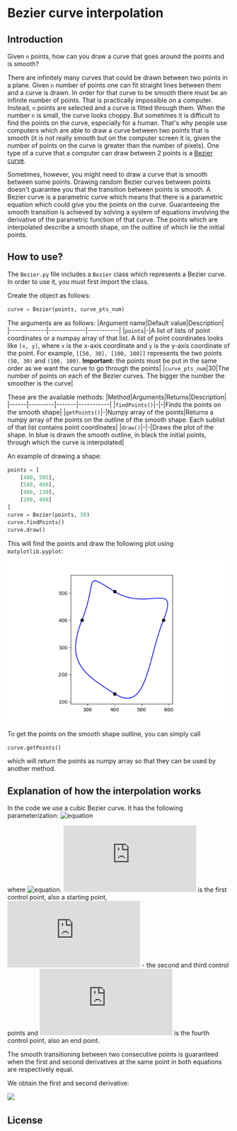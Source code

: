 # Bezier curve interpolation
## Introduction
Given `n` points, how can you draw a curve that goes around the points and is smooth?

There are infinitely many curves that could be drawn between two points in a plane. Given `n` number of points one can fit straight lines between them and a curve is drawn. In order for that curve to be smooth there must be an infinite number of points. That is practically impossible on a computer. Instead, `n` points are selected and a curve is fitted through them. When the number `n` is small, the curve looks choppy. But sometimes it is difficult to find the points on the curve, especially for a human. That's why people use computers which are able to draw a curve between two points that is smooth (it is not really smooth but on the computer screen it is, given the number of points on the curve is greater than the number of pixels). One type of a curve that a computer can draw between 2 points is a [Bezier curve](https://en.wikipedia.org/wiki/B%C3%A9zier_curve).

Sometimes, however, you might need to draw a curve that is smooth between some points. Drawing random Bezier curves between points doesn't guarantee you that the transition between points is smooth. A Bezier curve is a parametric curve which means that there is a parametric equation which could give you the points on the curve. Guaranteeing the smooth transition is achieved by solving a system of equations involving the derivative of the parametric function of that curve. The points which are interpolated describe a smooth shape, on the outline of which lie the initial points.

## How to use?
The `Bezier.py` file includes a `Bezier` class which represents a Bezier curve. In order to use it, you must first import the class.

Create the object as follows:
```python
curve = Bezier(points, curve_pts_num)
```
The arguments are as follows:
|Argument name|Default value|Description|
|-------------|-------------|-----------|
|`points`|-|A list of lists of point coordinates or a numpay array of that list. A list of point coordinates looks like `[x, y]`, where `x` is the x-axis coordinate and `y` is the y-axis coordinate of the point. For example, `[[50, 30], [100, 100]]` represents the two points `(50, 30)` and `(100, 100)`. **Important:** the points must be put in the same order as we want the curve to go through the points|
|`curve_pts_num`|30|The number of points on each of the Bezier curves. The bigger the number the smoother is the curve|

These are the available methods:
|Method|Arguments|Returns|Description|
|------|---------|-------|-----------|
|`findPoints()`|-|-|Finds the points on the smooth shape|
|`getPoints()`|-|Numpy array of the points|Returns a numpy array of the points on the outline of the smooth shape. Each sublist of that list contains point coordinates|
|`draw()`|-|-|Draws the plot of the shape. In blue is drawn the smooth outline, in black the initial points, through which the curve is interpolated|

An example of drawing a shape:
```python
points = [
    [400, 505],
    [580, 400],
    [400, 130],
    [280, 400]
]
curve = Bezier(points, 50)
curve.findPoints()
curve.draw()
```
This will find the points and draw the following plot using `matplotlib.pyplot`:
![Figure of the example plot](https://github.com/thestarvanisher/bezier_curve_interpolation/blob/main/figure.png "Example plot")

To get the points on the smooth shape outline, you can simply call
```python
curve.getPoints()
```
which will return the points as numpy array so that they can be used by another method.

## Explanation of how the interpolation works
In the code we use a cubic Bezier curve. It has the following parameterization:
![equation](https://latex.codecogs.com/svg.latex?B(t)&space;=&space;(1-t)^3P_0&space;&plus;&space;3(1-t)^2tP_1&space;&plus;&space;3(1-t)t^2P_2&space;&plus;&space;t^3P_3)

where ![equation](https://latex.codecogs.com/svg.latex?0&space;\leq&space;t&space;\leq&space;1). ![equation](https://latex.codecogs.com/svg.latex?P_0) is the first control point, also a starting point, ![equation](https://latex.codecogs.com/svg.latex?P_1,&space;P_2) - the second and third control points and ![equation](https://latex.codecogs.com/svg.latex?P_3) is the fourth control point, also an end point.

The smooth transitioning between two consecutive points is guaranteed when the first and second derivatives at the same point in both equations are respectively equal.

We obtain the first and second derivative:
<!-- $$
B'(t) = 3(1-t)^2(P_1-P_0)+6(1-t)t(P_2-P_1)+3t^2(P_3-P_2)
$$ --> 

<div><img src="https://render.githubusercontent.com/render/math?math=B'(t)%20%3D%203(1-t)%5E2(P_1-P_0)%2B6(1-t)t(P_2-P_1)%2B3t%5E2(P_3-P_2)%0D"></div>


## License
